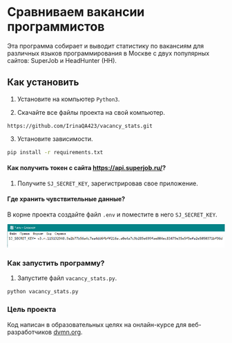 # Сравниваем вакансии программистов

Эта программа собирает и выводит статистику по вакансиям для различных языков программирования в Москве с двух популярных сайтов: SuperJob и HeadHunter (HH).

## Как установить

1. Установите на компьютер `Python3`.

2. Скачайте все файлы проекта на свой компьютер.

```
https://github.com/IrinaQA423/vacancy_stats.git
```

3. Установите зависимости.

```sh
pip install -r requirements.txt
```

#### Как получить токен с сайта https://api.superjob.ru/?

1. Получите `SJ_SECRET_KEY`, зарегистрировав свое  приложение.

#### Где  хранить чувствительные данные?

В корне проекта создайте файл `.env` и поместите в него `SJ_SECRET_KEY`.

![](https://github.com/IrinaQA423/gists1/blob/main/Screenshot_24.png?raw=true)

### Как запустить  программу?

1. Запустите файл `vacancy_stats.py`.

```sh
python vacancy_stats.py 
```

### Цель проекта

Код написан в образовательных целях на онлайн-курсе для веб-разработчиков [dvmn.org](https://dvmn.org).
